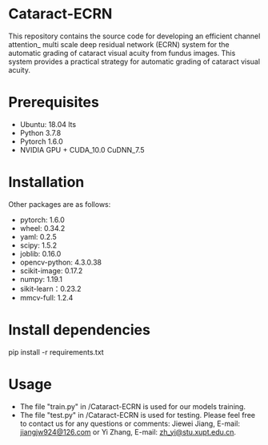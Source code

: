 # Cataract-ECRN
This repository contains the source code for developing an efficient channel attention_ multi scale deep residual network (ECRN) system for the automatic grading of cataract visual acuity from fundus images.
This system provides a practical strategy for automatic grading of cataract visual acuity.
# Prerequisites
  * Ubuntu: 18.04 lts  
  * Python 3.7.8  
  * Pytorch 1.6.0  
  * NVIDIA GPU + CUDA_10.0 CuDNN_7.5
# Installation
Other packages are as follows:
* pytorch: 1.6.0
* wheel: 0.34.2
* yaml: 0.2.5
* scipy: 1.5.2
* joblib: 0.16.0
* opencv-python: 4.3.0.38
* scikit-image: 0.17.2
* numpy: 1.19.1
* sikit-learn：0.23.2
* mmcv-full: 1.2.4
# Install dependencies
pip install -r requirements.txt
# Usage
* The file "train.py" in /Cataract-ECRN is used for our models training.
* The file "test.py" in /Cataract-ECRN is used for testing.
Please feel free to contact us for any questions or comments: Jiewei Jiang, E-mail: jiangjw924@126.com or Yi Zhang, E-mail: zh_yi@stu.xupt.edu.cn.
